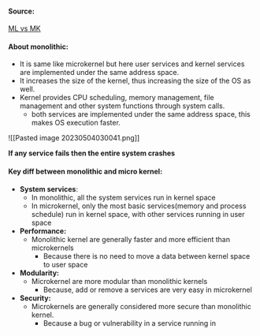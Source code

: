 #### Source:
[ML vs MK](https://www.geeksforgeeks.org/monolithic-kernel-and-key-differences-from-microkernel/)

#### About monolithic:

* It is same like microkernel but here user services and kernel services are implemented under the same address space.
* It increases the size of the kernel, thus increasing the size of the OS as well.
* Kernel provides CPU scheduling, memory management, file management and other system functions through system calls.
	* both services are implemented under the same address space, this makes OS execution faster.

![[Pasted image 20230504030041.png]]

**If any service fails then the entire system crashes**


#### Key diff between monolithic and micro kernel:

* **System services**:
	* In monolithic, all the system services run in kernel space
	* In microkernel, only the most basic services(memory and process schedule) run in kernel space, with other services running in user space
* **Performance:**
	* Monolithic kernel are generally faster and more efficient than microkernels
		* Because there is no need to move a data between kernel space to user space
* **Modularity:**
	* Microkernel are more modular than monolithic kernels
		* Because, add or remove a services are very easy in microkernel
* **Security:**
	* Microkernels are generally considered more secure than monolithic kernel.
		* Because a bug or vulnerability in a service running in